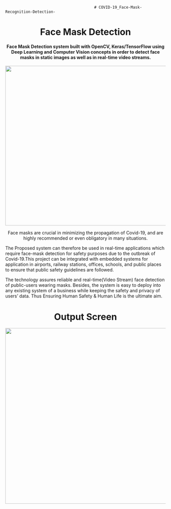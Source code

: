                                            # COVID-19_Face-Mask-Recognition-Detection-
<h1 align="center">Face Mask Detection</h1>

<div align= "center">
  <h4 align= "center">Face Mask Detection system built with OpenCV, Keras/TensorFlow using Deep Learning and Computer Vision concepts in order to detect face masks in static images as well as in real-time video streams.</h4>
</div>         

<p align="center"><img src="https://www.pyimagesearch.com/wp-content/uploads/2020/04/face_mask_detection_result01.jpg" width="600" height="500"></p>

<p align="center">
Face masks are crucial in minimizing the propagation of Covid-19, and are highly recommended or even obligatory in many situations. 

The Proposed system can therefore be used in real-time applications which require face-mask detection for safety purposes due to the outbreak of Covid-19.This project can be integrated with embedded systems for application in airports, railway stations, offices, schools, and public places to ensure that public safety guidelines are followed.

The technology assures reliable and real-time(Video Stream) face detection of public-users wearing masks. Besides, the system is easy to deploy into any existing system of a business while keeping the safety and privacy of users’ data. Thus Ensuring Human Safety &amp; Human Life is the ultimate aim.
</p>

<h1 align="center">Output Screen</h1>
<p align= "center"><img src="https://github.com/AmaanSayyad/COVID-19_Face-Mask-Recognition-Detection-/blob/main/Output_Screen.jpeg" width="950" height= "550"></p>
